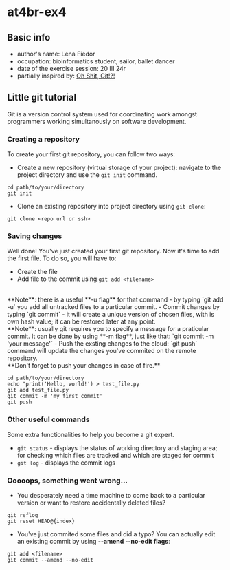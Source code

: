 # at4br-ex4

## Basic info
- author's name: Lena Fiedor
- occupation: bioinformatics student, sailor, ballet dancer
- date of the exercise session: 20 III 24r
- partially inspired by: [Oh Shit, Git!?!](https://ohshitgit.com)

## Little git tutorial
Git is a version control system used for coordinating work amongst programmers working simultanously on software development.

### Creating a repository
To create your first git repository, you can follow two ways:
- Create a new repository (virtual storage of your project): navigate to the project directory and use the `git init` command.

```
cd path/to/your/directory
git init
```

- Clone an existing repository into project directory using `git clone`:

```
git clone <repo url or ssh>
```

### Saving changes
Well done! You've just created your first git repository. Now it's time to add the first file. To do so, you will have to:
- Create the file
- Add file to the commit using `git add <filename>`
</br>
**Note**: there is a useful **-u flag** for that command - by typing `git add -u` you add all untracked files to a particular commit.
- Commit changes by typing `git commit` - it will create a unique version of chosen files, with is own hash value; it can be restored later at any point.
<br/>
**Note**: usually git requires you to specify a message for a praticular commit. It can be done by using **-m flag**, just like that: `git commit -m 'your message'`
- Push the exsting changes to the cloud: `git push` command will update the changes you've commited on the remote repository.
<br/>
**Don't forget to push your changes in case of fire.**

```
cd path/to/your/directory
echo "print('Hello, world!') > test_file.py
git add test_file.py
git commit -m 'my first commit'
git push
```

### Other useful commands
Some extra functionalities to help you become a git expert.
- `git status` - displays the status of working directory and staging area; for checking which files are tracked and which are staged for commit
- `git log` - displays the commit logs

### Ooooops, something went wrong...
- You desperately need a time machine to come back to a particular version or want to restore accidentally deleted files?

```
git reflog
git reset HEAD@{index}
```
- You've just commited some files and did a typo? You can actually edit an existing commit by using **--amend --no-edit flags**:

```
git add <filename>
git commit --amend --no-edit
